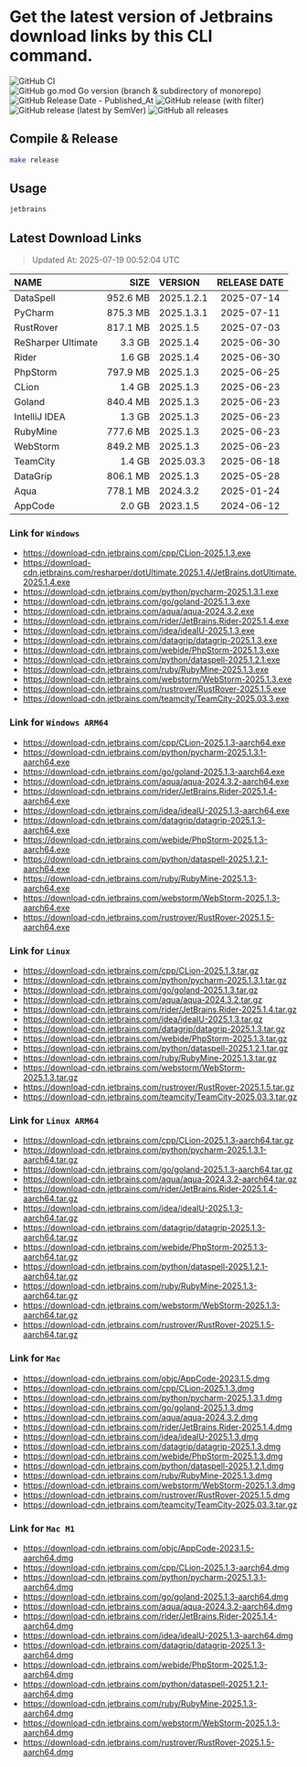 # Get the latest version of Jetbrains download links by this CLI command.

![GitHub CI](https://github.com/designinlife/jetbrains/actions/workflows/ci.yml/badge.svg)
![GitHub go.mod Go version (branch & subdirectory of monorepo)](https://img.shields.io/github/go-mod/go-version/designinlife/jetbrains/master)
![GitHub Release Date - Published_At](https://img.shields.io/github/release-date/designinlife/jetbrains)
![GitHub release (with filter)](https://img.shields.io/github/v/release/designinlife/jetbrains)
![GitHub release (latest by SemVer)](https://img.shields.io/github/downloads/designinlife/jetbrains/v1.1.12/total)
![GitHub all releases](https://img.shields.io/github/downloads/designinlife/jetbrains/total)

## Compile & Release

```bash
make release
```

## Usage

```bash
jetbrains
```

## Latest Download Links

> Updated At: 2025-07-19 00:52:04 UTC

| NAME | SIZE | VERSION | RELEASE DATE |
| :-- | --: | :-- | :--: |
| DataSpell | 952.6 MB | 2025.1.2.1 | 2025-07-14 |
| PyCharm | 875.3 MB | 2025.1.3.1 | 2025-07-11 |
| RustRover | 817.1 MB | 2025.1.5 | 2025-07-03 |
| ReSharper Ultimate | 3.3 GB | 2025.1.4 | 2025-06-30 |
| Rider | 1.6 GB | 2025.1.4 | 2025-06-30 |
| PhpStorm | 797.9 MB | 2025.1.3 | 2025-06-25 |
| CLion | 1.4 GB | 2025.1.3 | 2025-06-23 |
| Goland | 840.4 MB | 2025.1.3 | 2025-06-23 |
| IntelliJ IDEA | 1.3 GB | 2025.1.3 | 2025-06-23 |
| RubyMine | 777.6 MB | 2025.1.3 | 2025-06-23 |
| WebStorm | 849.2 MB | 2025.1.3 | 2025-06-23 |
| TeamCity | 1.4 GB | 2025.03.3 | 2025-06-18 |
| DataGrip | 806.1 MB | 2025.1.3 | 2025-05-28 |
| Aqua | 778.1 MB | 2024.3.2 | 2025-01-24 |
| AppCode | 2.0 GB | 2023.1.5 | 2024-06-12 |

### Link for `Windows`

* <https://download-cdn.jetbrains.com/cpp/CLion-2025.1.3.exe>
* <https://download-cdn.jetbrains.com/resharper/dotUltimate.2025.1.4/JetBrains.dotUltimate.2025.1.4.exe>
* <https://download-cdn.jetbrains.com/python/pycharm-2025.1.3.1.exe>
* <https://download-cdn.jetbrains.com/go/goland-2025.1.3.exe>
* <https://download-cdn.jetbrains.com/aqua/aqua-2024.3.2.exe>
* <https://download-cdn.jetbrains.com/rider/JetBrains.Rider-2025.1.4.exe>
* <https://download-cdn.jetbrains.com/idea/ideaIU-2025.1.3.exe>
* <https://download-cdn.jetbrains.com/datagrip/datagrip-2025.1.3.exe>
* <https://download-cdn.jetbrains.com/webide/PhpStorm-2025.1.3.exe>
* <https://download-cdn.jetbrains.com/python/dataspell-2025.1.2.1.exe>
* <https://download-cdn.jetbrains.com/ruby/RubyMine-2025.1.3.exe>
* <https://download-cdn.jetbrains.com/webstorm/WebStorm-2025.1.3.exe>
* <https://download-cdn.jetbrains.com/rustrover/RustRover-2025.1.5.exe>
* <https://download-cdn.jetbrains.com/teamcity/TeamCity-2025.03.3.exe>

### Link for `Windows ARM64`

* <https://download-cdn.jetbrains.com/cpp/CLion-2025.1.3-aarch64.exe>
* <https://download-cdn.jetbrains.com/python/pycharm-2025.1.3.1-aarch64.exe>
* <https://download-cdn.jetbrains.com/go/goland-2025.1.3-aarch64.exe>
* <https://download-cdn.jetbrains.com/aqua/aqua-2024.3.2-aarch64.exe>
* <https://download-cdn.jetbrains.com/rider/JetBrains.Rider-2025.1.4-aarch64.exe>
* <https://download-cdn.jetbrains.com/idea/ideaIU-2025.1.3-aarch64.exe>
* <https://download-cdn.jetbrains.com/datagrip/datagrip-2025.1.3-aarch64.exe>
* <https://download-cdn.jetbrains.com/webide/PhpStorm-2025.1.3-aarch64.exe>
* <https://download-cdn.jetbrains.com/python/dataspell-2025.1.2.1-aarch64.exe>
* <https://download-cdn.jetbrains.com/ruby/RubyMine-2025.1.3-aarch64.exe>
* <https://download-cdn.jetbrains.com/webstorm/WebStorm-2025.1.3-aarch64.exe>
* <https://download-cdn.jetbrains.com/rustrover/RustRover-2025.1.5-aarch64.exe>

### Link for `Linux`

* <https://download-cdn.jetbrains.com/cpp/CLion-2025.1.3.tar.gz>
* <https://download-cdn.jetbrains.com/python/pycharm-2025.1.3.1.tar.gz>
* <https://download-cdn.jetbrains.com/go/goland-2025.1.3.tar.gz>
* <https://download-cdn.jetbrains.com/aqua/aqua-2024.3.2.tar.gz>
* <https://download-cdn.jetbrains.com/rider/JetBrains.Rider-2025.1.4.tar.gz>
* <https://download-cdn.jetbrains.com/idea/ideaIU-2025.1.3.tar.gz>
* <https://download-cdn.jetbrains.com/datagrip/datagrip-2025.1.3.tar.gz>
* <https://download-cdn.jetbrains.com/webide/PhpStorm-2025.1.3.tar.gz>
* <https://download-cdn.jetbrains.com/python/dataspell-2025.1.2.1.tar.gz>
* <https://download-cdn.jetbrains.com/ruby/RubyMine-2025.1.3.tar.gz>
* <https://download-cdn.jetbrains.com/webstorm/WebStorm-2025.1.3.tar.gz>
* <https://download-cdn.jetbrains.com/rustrover/RustRover-2025.1.5.tar.gz>
* <https://download-cdn.jetbrains.com/teamcity/TeamCity-2025.03.3.tar.gz>

### Link for `Linux ARM64`

* <https://download-cdn.jetbrains.com/cpp/CLion-2025.1.3-aarch64.tar.gz>
* <https://download-cdn.jetbrains.com/python/pycharm-2025.1.3.1-aarch64.tar.gz>
* <https://download-cdn.jetbrains.com/go/goland-2025.1.3-aarch64.tar.gz>
* <https://download-cdn.jetbrains.com/aqua/aqua-2024.3.2-aarch64.tar.gz>
* <https://download-cdn.jetbrains.com/rider/JetBrains.Rider-2025.1.4-aarch64.tar.gz>
* <https://download-cdn.jetbrains.com/idea/ideaIU-2025.1.3-aarch64.tar.gz>
* <https://download-cdn.jetbrains.com/datagrip/datagrip-2025.1.3-aarch64.tar.gz>
* <https://download-cdn.jetbrains.com/webide/PhpStorm-2025.1.3-aarch64.tar.gz>
* <https://download-cdn.jetbrains.com/python/dataspell-2025.1.2.1-aarch64.tar.gz>
* <https://download-cdn.jetbrains.com/ruby/RubyMine-2025.1.3-aarch64.tar.gz>
* <https://download-cdn.jetbrains.com/webstorm/WebStorm-2025.1.3-aarch64.tar.gz>
* <https://download-cdn.jetbrains.com/rustrover/RustRover-2025.1.5-aarch64.tar.gz>

### Link for `Mac`

* <https://download-cdn.jetbrains.com/objc/AppCode-2023.1.5.dmg>
* <https://download-cdn.jetbrains.com/cpp/CLion-2025.1.3.dmg>
* <https://download-cdn.jetbrains.com/python/pycharm-2025.1.3.1.dmg>
* <https://download-cdn.jetbrains.com/go/goland-2025.1.3.dmg>
* <https://download-cdn.jetbrains.com/aqua/aqua-2024.3.2.dmg>
* <https://download-cdn.jetbrains.com/rider/JetBrains.Rider-2025.1.4.dmg>
* <https://download-cdn.jetbrains.com/idea/ideaIU-2025.1.3.dmg>
* <https://download-cdn.jetbrains.com/datagrip/datagrip-2025.1.3.dmg>
* <https://download-cdn.jetbrains.com/webide/PhpStorm-2025.1.3.dmg>
* <https://download-cdn.jetbrains.com/python/dataspell-2025.1.2.1.dmg>
* <https://download-cdn.jetbrains.com/ruby/RubyMine-2025.1.3.dmg>
* <https://download-cdn.jetbrains.com/webstorm/WebStorm-2025.1.3.dmg>
* <https://download-cdn.jetbrains.com/rustrover/RustRover-2025.1.5.dmg>
* <https://download-cdn.jetbrains.com/teamcity/TeamCity-2025.03.3.tar.gz>

### Link for `Mac M1`

* <https://download-cdn.jetbrains.com/objc/AppCode-2023.1.5-aarch64.dmg>
* <https://download-cdn.jetbrains.com/cpp/CLion-2025.1.3-aarch64.dmg>
* <https://download-cdn.jetbrains.com/python/pycharm-2025.1.3.1-aarch64.dmg>
* <https://download-cdn.jetbrains.com/go/goland-2025.1.3-aarch64.dmg>
* <https://download-cdn.jetbrains.com/aqua/aqua-2024.3.2-aarch64.dmg>
* <https://download-cdn.jetbrains.com/rider/JetBrains.Rider-2025.1.4-aarch64.dmg>
* <https://download-cdn.jetbrains.com/idea/ideaIU-2025.1.3-aarch64.dmg>
* <https://download-cdn.jetbrains.com/datagrip/datagrip-2025.1.3-aarch64.dmg>
* <https://download-cdn.jetbrains.com/webide/PhpStorm-2025.1.3-aarch64.dmg>
* <https://download-cdn.jetbrains.com/python/dataspell-2025.1.2.1-aarch64.dmg>
* <https://download-cdn.jetbrains.com/ruby/RubyMine-2025.1.3-aarch64.dmg>
* <https://download-cdn.jetbrains.com/webstorm/WebStorm-2025.1.3-aarch64.dmg>
* <https://download-cdn.jetbrains.com/rustrover/RustRover-2025.1.5-aarch64.dmg>
